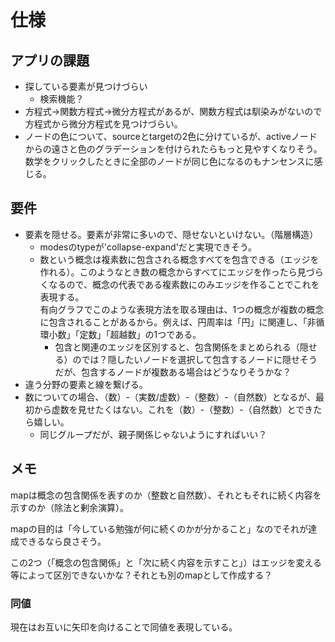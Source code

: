# 仕様

## アプリの課題

- 探している要素が見つけづらい
  - 検索機能？
- 方程式→関数方程式→微分方程式があるが、関数方程式は馴染みがないので方程式から微分方程式を見つけづらい。
- ノードの色について、sourceとtargetの2色に分けているが、activeノードからの遠さと色のグラデーションを付けられたらもっと見やすくなりそう。数学をクリックしたときに全部のノードが同じ色になるのもナンセンスに感じる。

## 要件

- 要素を隠せる。要素が非常に多いので、隠せないといけない。（階層構造）
  - modesのtypeが'collapse-expand'だと実現できそう。
  - 数という概念は複素数に包含される概念すべてを包含できる（エッジを作れる）。このようなとき数の概念からすべてにエッジを作ったら見づらくなるので、概念の代表である複素数にのみエッジを作ることでこれを表現する。  
  有向グラフでこのような表現方法を取る理由は、1つの概念が複数の概念に包含されることがあるから。例えば、円周率は「円」に関連し、「非循環小数」「定数」「超越数」の1つである。
    - 包含と関連のエッジを区別すると、包含関係をまとめられる（隠せる）のでは？隠したいノードを選択して包含するノードに隠せそうだが、包含するノードが複数ある場合はどうなりそうかな？
- 違う分野の要素と線を繋げる。
- 数についての場合、（数）-（実数/虚数）-（整数）-（自然数）となるが、最初から虚数を見せたくはない。これを（数）-（整数）-（自然数）とできたら嬉しい。
  - 同じグループだが、親子関係じゃないようにすればいい？

## メモ

mapは概念の包含関係を表すのか（整数と自然数）、それともそれに続く内容を示すのか（除法と剰余演算）。  

mapの目的は「今している勉強が何に続くのかが分かること」なのでそれが達成できるなら良さそう。  

この2つ（「概念の包含関係」と「次に続く内容を示すこと」）はエッジを変える等によって区別できないかな？それとも別のmapとして作成する？  

### 同値

現在はお互いに矢印を向けることで同値を表現している。
